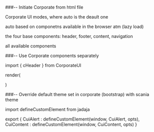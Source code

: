 
###-- Initiate Corporate from html file

Corporate UI modes, where auto is the deault one
<script src="corporate-ui.js"></script>

<script src="corporate-ui.js?component=default"></script>
  auto based on componetns available in the browser atm (lazy load)
<script src="corporate-ui.js?component=base"></script>
  the four base components: header, footer, content, navigation
<script src="corporate-ui.js?component=full"></script>
  all available components
<script src="corporate-ui.js?component=[cHeader,cFooter]"></script>

###-- Use Corporate components separately

import { cHeader } from CorporateUI

render(
  <div>
    <cHeader site-name="cool site"></cHeader>
  </div>
)

###-- Override default theme set in corporate (bootstrap) with scania theme
<link rel="stylesheet" href="scania.css">

import defineCustomElement from jadaja

export {
  CuiAlert : defineCustomElement(window, CuiAlert, opts),
  CuiContent : defineCustomElement(window, CuiContent, opts)
}
